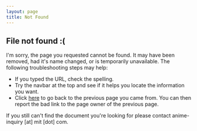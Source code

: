 ```yaml
---
layout: page
title: Not Found
---
```


## File not found :(

I'm sorry, the page you requested cannot be found. It may have been
removed, had it's name changed, or is temporarily unavailable.
The following troubleshooting steps may help:

- If you typed the URL, check the spelling.
- Try the navbar at the top
  and see if it helps you locate the information you want.
- Click [here](<javascript:history.go(-1)>)
  to go back to the previous page you came from.
  You can then report the bad link to the page owner of the previous page.

If you still can't find the document you're looking for please contact
anime-inquiry \[at\] mit \[dot\] com.
